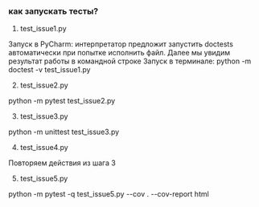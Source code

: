 ### как запускать тесты?


1. test_issue1.py

Запуск в PyCharm: интерпретатор предложит запустить doctests  автоматически при попытке исполнить файл. Далее мы увидим результат работы в командной строке
Запуск в терминале: python -m doctest -v test_issue1.py 

2. test_issue2.py

python -m pytest test_issue2.py

3. test_issue3.py

python -m unittest test_issue3.py


4. test_issue4.py

Повторяем действия из шага 3


5. test_issue5.py

python -m pytest -q test_issue5.py --cov . --cov-report html
